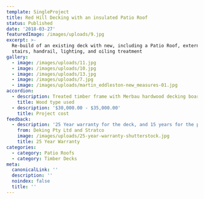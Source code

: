 ```yaml
---
template: SingleProject
title: Red Hill Decking with an insulated Patio Roof
status: Published
date: '2018-03-27'
featuredImage: /images/uploads/9.jpg
excerpt: >-
  Re-build of an existing deck with new, including a Patio Roof, external
  stairs, handrail, lighting, and oiling treatment
gallery:
  - image: /images/uploads/11.jpg
  - image: /images/uploads/10.jpg
  - image: /images/uploads/13.jpg
  - image: /images/uploads/7.jpg
  - image: /images/uploads/martin_eddleston-new_measures-01.jpg
accordion:
  - description: Treated timber frame with Merbau hardwood decking boards
    title: Wood type used
  - description: '$30,000.00 - $35,000.00'
    title: Project cost
feedback:
  - description: '25 Year warranty for the deck, and 15 years for the patio roof'
    from: Deking Pty Ltd and Stratco
    image: /images/uploads/25-year-warranty-shutterstock.jpg
    title: 25 Year Warranty
categories:
  - category: Patio Roofs
  - category: Timber Decks
meta:
  canonicalLink: ''
  description: ''
  noindex: false
  title: ''
---
```


